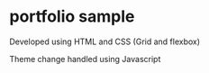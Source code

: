 # portfolio sample

Developed using HTML and CSS (Grid and flexbox)

Theme change handled using Javascript
